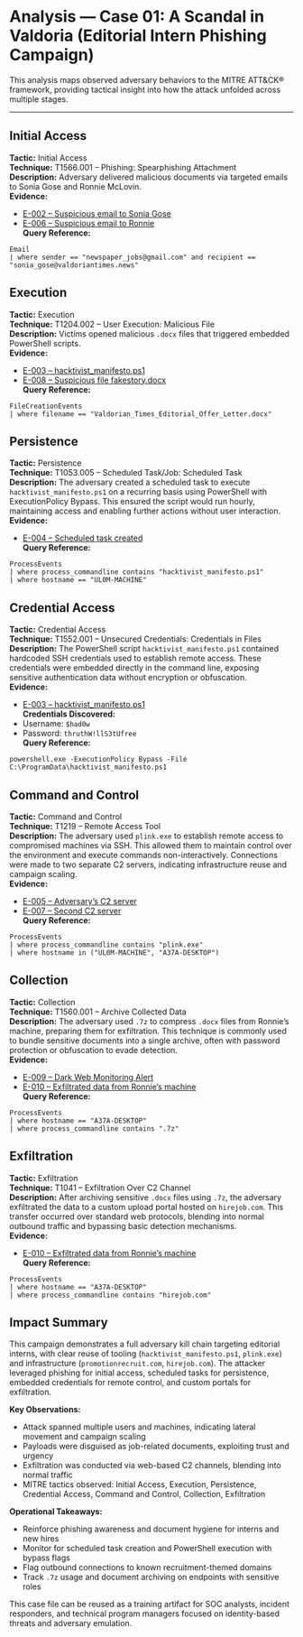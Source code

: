 # Analysis — Case 01: A Scandal in Valdoria (Editorial Intern Phishing Campaign)

This analysis maps observed adversary behaviors to the MITRE ATT&CK® framework, providing tactical insight into how the attack unfolded across multiple stages.

---

## Initial Access

**Tactic:** Initial Access  
**Technique:** T1566.001 – Phishing: Spearphishing Attachment  
**Description:** Adversary delivered malicious documents via targeted emails to Sonia Gose and Ronnie McLovin.  
**Evidence:**  
- [E-002 – Suspicious email to Sonia Gose](evidence/E-002_Suspicious_email_to_Sonia_Gose.md)  
- [E-006 – Suspicious email to Ronnie](evidence/E-006_Suspicious_email.md)  
**Query Reference:**  
```kql
Email
| where sender == "newspaper_jobs@gmail.com" and recipient == "sonia_gose@valdoriantimes.news"
```

## Execution

**Tactic:** Execution  
**Technique:** T1204.002 – User Execution: Malicious File  
**Description:** Victims opened malicious `.docx` files that triggered embedded PowerShell scripts.  
**Evidence:**  
- [E-003 – hacktivist_manifesto.ps1](evidence/E-003_hacktivist_manifesto_ps1.md)  
- [E-008 – Suspicious file fakestory.docx](evidence/E-008_Suspicious_file_fakestory_docx.md)  
**Query Reference:**  
```kql
FileCreationEvents
| where filename == "Valdorian_Times_Editorial_Offer_Letter.docx"
```

## Persistence

**Tactic:** Persistence  
**Technique:** T1053.005 – Scheduled Task/Job: Scheduled Task  
**Description:** The adversary created a scheduled task to execute `hacktivist_manifesto.ps1` on a recurring basis using PowerShell with ExecutionPolicy Bypass. This ensured the script would run hourly, maintaining access and enabling further actions without user interaction.  
**Evidence:**  
- [E-004 – Scheduled task created](evidence/E-004_Scheduled_task_created.md)  
**Query Reference:**  
```kql
ProcessEvents
| where process_commandline contains "hacktivist_manifesto.ps1"
| where hostname == "UL0M-MACHINE"
```

## Credential Access

**Tactic:** Credential Access  
**Technique:** T1552.001 – Unsecured Credentials: Credentials in Files  
**Description:** The PowerShell script `hacktivist_manifesto.ps1` contained hardcoded SSH credentials used to establish remote access. These credentials were embedded directly in the command line, exposing sensitive authentication data without encryption or obfuscation.  
**Evidence:**  
- [E-003 – hacktivist_manifesto.ps1](evidence/E-003_hacktivist_manifesto_ps1.md)  
**Credentials Discovered:**  
- Username: `$had0w`  
- Password: `thruthW!llS3tUfree`  
**Query Reference:**  
```plaintext
powershell.exe -ExecutionPolicy Bypass -File C:\ProgramData\hacktivist_manifesto.ps1
```

## Command and Control

**Tactic:** Command and Control  
**Technique:** T1219 – Remote Access Tool  
**Description:** The adversary used `plink.exe` to establish remote access to compromised machines via SSH. This allowed them to maintain control over the environment and execute commands non-interactively. Connections were made to two separate C2 servers, indicating infrastructure reuse and campaign scaling.  
**Evidence:**  
- [E-005 – Adversary’s C2 server](evidence/E-005_Adversarys_C2_server.md)  
- [E-007 – Second C2 server](evidence/E-007_Adversarys_second_C2_server.md)  
**Query Reference:**  
```kql
ProcessEvents
| where process_commandline contains "plink.exe"
| where hostname in ("UL0M-MACHINE", "A37A-DESKTOP")
```
## Collection

**Tactic:** Collection  
**Technique:** T1560.001 – Archive Collected Data  
**Description:** The adversary used `.7z` to compress `.docx` files from Ronnie’s machine, preparing them for exfiltration. This technique is commonly used to bundle sensitive documents into a single archive, often with password protection or obfuscation to evade detection.  
**Evidence:**  
- [E-009 – Dark Web Monitoring Alert](evidence/E-009_Dark_Web_Monitoring_Alert.md)  
- [E-010 – Exfiltrated data from Ronnie’s machine](evidence/E-010_Exfiltrated_data_from_Ronnies_machine.md)  
**Query Reference:**  
```kql
ProcessEvents
| where hostname == "A37A-DESKTOP"
| where process_commandline contains ".7z"
```

## Exfiltration

**Tactic:** Exfiltration  
**Technique:** T1041 – Exfiltration Over C2 Channel  
**Description:** After archiving sensitive `.docx` files using `.7z`, the adversary exfiltrated the data to a custom upload portal hosted on `hirejob.com`. This transfer occurred over standard web protocols, blending into normal outbound traffic and bypassing basic detection mechanisms.  
**Evidence:**  
- [E-010 – Exfiltrated data from Ronnie’s machine](evidence/E-010_Exfiltrated_data_from_Ronnies_machine.md)  
**Query Reference:**  
```kql
ProcessEvents
| where hostname == "A37A-DESKTOP"
| where process_commandline contains "hirejob.com"
```

## Impact Summary

This campaign demonstrates a full adversary kill chain targeting editorial interns, with clear reuse of tooling (`hacktivist_manifesto.ps1`, `plink.exe`) and infrastructure (`promotionrecruit.com`, `hirejob.com`). The attacker leveraged phishing for initial access, scheduled tasks for persistence, embedded credentials for remote control, and custom portals for exfiltration.

**Key Observations:**
- Attack spanned multiple users and machines, indicating lateral movement and campaign scaling
- Payloads were disguised as job-related documents, exploiting trust and urgency
- Exfiltration was conducted via web-based C2 channels, blending into normal traffic
- MITRE tactics observed: Initial Access, Execution, Persistence, Credential Access, Command and Control, Collection, Exfiltration

**Operational Takeaways:**
- Reinforce phishing awareness and document hygiene for interns and new hires
- Monitor for scheduled task creation and PowerShell execution with bypass flags
- Flag outbound connections to known recruitment-themed domains
- Track `.7z` usage and document archiving on endpoints with sensitive roles

This case file can be reused as a training artifact for SOC analysts, incident responders, and technical program managers focused on identity-based threats and adversary emulation.